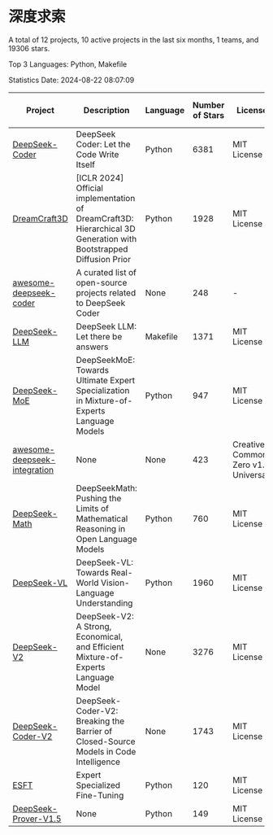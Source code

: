 # 深度求索

A total of 12 projects, 10 active projects in the last six months, 1 teams, and 19306 stars.

Top 3 Languages: Python, Makefile

Statistics Date: 2024-08-22 08:07:09

| Project | Description | Language | Number of Stars | License | Creation Date | Last Updated Date | Last Pushed Date |
| --- | --- | --- | --- | --- | --- | --- | --- |
| [DeepSeek-Coder](https://github.com/deepseek-ai/DeepSeek-Coder) | DeepSeek Coder: Let the Code Write Itself | Python | 6381 | MIT License | 2023-10-20 | 2024-08-22 | 2024-05-21 |
| [DreamCraft3D](https://github.com/deepseek-ai/DreamCraft3D) | [ICLR 2024] Official implementation of DreamCraft3D: Hierarchical 3D Generation with Bootstrapped Diffusion Prior | Python | 1928 | MIT License | 2023-10-23 | 2024-08-21 | 2024-08-21 |
| [awesome-deepseek-coder](https://github.com/deepseek-ai/awesome-deepseek-coder) | A curated list of open-source projects related to DeepSeek Coder | None | 248 | - | 2023-11-06 | 2024-08-20 | 2024-04-03 |
| [DeepSeek-LLM](https://github.com/deepseek-ai/DeepSeek-LLM) | DeepSeek LLM: Let there be answers | Makefile | 1371 | MIT License | 2023-11-29 | 2024-08-20 | 2024-02-04 |
| [DeepSeek-MoE](https://github.com/deepseek-ai/DeepSeek-MoE) | DeepSeekMoE: Towards Ultimate Expert Specialization in Mixture-of-Experts Language Models | Python | 947 | MIT License | 2024-01-02 | 2024-08-20 | 2024-01-16 |
| [awesome-deepseek-integration](https://github.com/deepseek-ai/awesome-deepseek-integration) | None | None | 423 | Creative Commons Zero v1.0 Universal | 2024-01-11 | 2024-08-22 | 2024-08-16 |
| [DeepSeek-Math](https://github.com/deepseek-ai/DeepSeek-Math) | DeepSeekMath: Pushing the Limits of Mathematical Reasoning in Open Language Models | Python | 760 | MIT License | 2024-02-05 | 2024-08-21 | 2024-04-15 |
| [DeepSeek-VL](https://github.com/deepseek-ai/DeepSeek-VL) | DeepSeek-VL: Towards Real-World Vision-Language Understanding | Python | 1960 | MIT License | 2024-03-07 | 2024-08-21 | 2024-04-24 |
| [DeepSeek-V2](https://github.com/deepseek-ai/DeepSeek-V2) | DeepSeek-V2: A Strong, Economical, and Efficient Mixture-of-Experts Language Model | None | 3276 | MIT License | 2024-04-22 | 2024-08-22 | 2024-08-10 |
| [DeepSeek-Coder-V2](https://github.com/deepseek-ai/DeepSeek-Coder-V2) | DeepSeek-Coder-V2: Breaking the Barrier of Closed-Source Models in Code Intelligence | None | 1743 | MIT License | 2024-06-14 | 2024-08-22 | 2024-07-03 |
| [ESFT](https://github.com/deepseek-ai/ESFT) | Expert Specialized Fine-Tuning | Python | 120 | MIT License | 2024-07-04 | 2024-08-20 | 2024-08-12 |
| [DeepSeek-Prover-V1.5](https://github.com/deepseek-ai/DeepSeek-Prover-V1.5) | None | Python | 149 | MIT License | 2024-08-15 | 2024-08-22 | 2024-08-16 |
